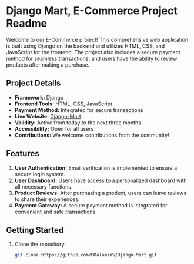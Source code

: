 # Django Mart, E-Commerce Project Readme

Welcome to our E-Commerce project! This comprehensive web application is built using Django on the backend and utilizes HTML, CSS, and JavaScript for the frontend. The project also includes a secure payment method for seamless transactions, and users have the ability to review products after making a purchase.

## Project Details

- **Framework:** Django
- **Frontend Tools:** HTML, CSS, JavaScript
- **Payment Method:** Integrated for secure transactions
- **Live Website:** [Django-Mart](https://alamin5.pythonanywhere.com/)
- **Validity:** Active from today to the next three months
- **Accessibility:** Open for all users
- **Contributions:** We welcome contributions from the community!

## Features


1. **User Authentication:** Email verification is implemented to ensure a secure login system.
2. **User Dashboard:** Users have access to a personalized dashboard with all necessary functions.
3. **Product Reviews:** After purchasing a product, users can leave reviews to share their experiences.
4. **Payment Gateway:** A secure payment method is integrated for convenient and safe transactions.

## Getting Started

1. Clone the repository:

   ```bash
   git clone https://github.com/MDalamin5/Django-Mart.git
